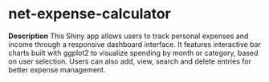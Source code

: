 # net-expense-calculator

**Description**
This Shiny app allows users to track personal expenses and income through a responsive dashboard interface. It features interactive bar charts built with ggplot2 to visualize spending by month or category, based on user selection. Users can also add, view, search and delete entries for better expense management.

